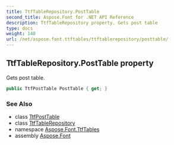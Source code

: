 ```yaml
---
title: TtfTableRepository.PostTable
second_title: Aspose.Font for .NET API Reference
description: TtfTableRepository property. Gets post table
type: docs
weight: 140
url: /net/aspose.font.ttftables/ttftablerepository/posttable/
---
```

## TtfTableRepository.PostTable property

Gets post table.

```csharp
public TtfPostTable PostTable { get; }
```

### See Also

* class [TtfPostTable](../../ttfposttable/)
* class [TtfTableRepository](../)
* namespace [Aspose.Font.TtfTables](../../ttftablerepository/)
* assembly [Aspose.Font](../../../)


